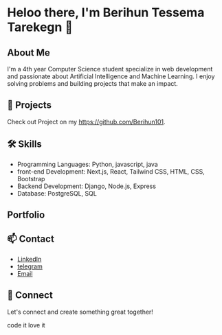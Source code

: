 # Heloo there, I'm Berihun Tessema Tarekegn 👋

## About Me
I'm a 4th year Computer Science student specialize in web development and passionate about Artificial Intelligence and Machine Learning. I enjoy solving problems and building projects that make an impact.

## 🚀 Projects

Check out Project on my https://github.com/Berihun101.

## 🛠 Skills
- Programming Languages: Python, javascript, java
- front-end Development: Next.js, React, Tailwind CSS, HTML, CSS, Bootstrap
- Backend Development: Django, Node.js, Express
- Database: PostgreSQL, SQL

## Portfolio


## 📫 Contact
- [LinkedIn](https://www.linkedin.com/in/berihun-tarekegn-45b027252/)
- [telegram](https://t.me/Find_me_one)
- [Email](taberihun07@gmail.com)

## 🤝 Connect
Let's connect and create something great together!

code it love it



